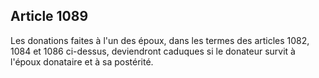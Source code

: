 Article 1089
----
Les donations faites à l'un des époux, dans les termes des articles 1082, 1084
et 1086 ci-dessus, deviendront caduques si le donateur survit à l'époux
donataire et à sa postérité.
